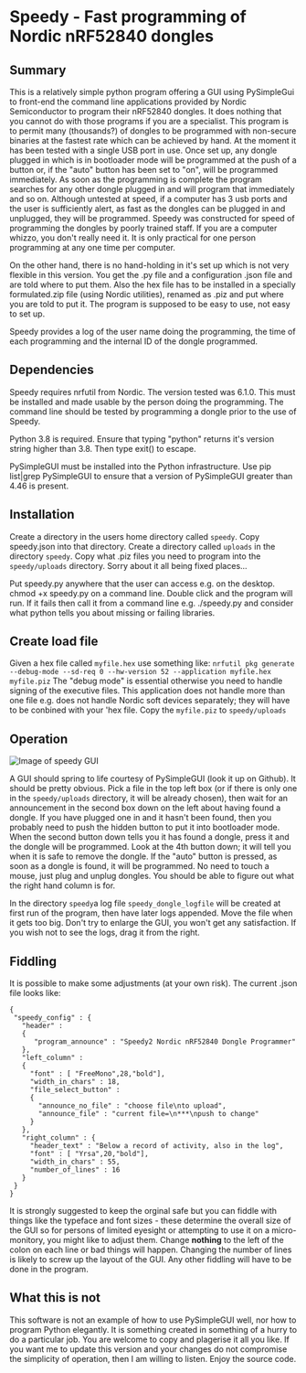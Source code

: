 # Speedy - Fast programming of Nordic nRF52840 dongles
## Summary
This is a relatively simple python program offering a GUI using PySimpleGui to front-end the command line applications provided by Nordic Semiconductor to program their nRF52840 dongles. It does nothing that you cannot do with those programs if you are a specialist. This program is to permit many (thousands?) of dongles to be programmed with non-secure binaries at the fastest rate which can be achieved by hand. At the moment it has been tested with a single USB port in use. Once set up, any dongle plugged in which is in bootloader mode will be programmed at the push of a button or, if the "auto" button has been set to "on", will be programmed immediately. As soon as the programming is complete the program searches for any other dongle plugged in and will program that immediately and so on. Although untested at speed, if a computer has 3 usb ports and the user is sufficiently alert, as fast as the dongles can be plugged in and unplugged, they will be programmed. Speedy was constructed for speed of programming the dongles by poorly trained staff. If you are a computer whizzo, you don't really need it. It is only practical for one person programming at any one time per computer.

On the other hand, there is no hand-holding in it's set up which is not very flexible in this version. You get the .py file and a configuration .json file and are told where to put them. Also the hex file has to be installed in a specially formulated.zip file (using Nordic utilities), renamed as .piz and put where you are told to put it. The program is supposed to be easy to use, not easy to set up.

Speedy provides a log of the user name doing the programming, the time of each programming and the internal ID of the dongle programmed.
## Dependencies
Speedy requires nrfutil from Nordic. The version tested was 6.1.0. This must be installed and made usable by the person doing the programming. The command line should be tested by programming a dongle prior to the use of Speedy.

Python 3.8 is required. Ensure that typing "python" returns it's version string higher than 3.8. Then type exit()<ret> to escape.
 
PySimpleGUI must be installed into the Python infrastructure.  Use pip list|grep PySimpleGUI to ensure that a version of PySimpleGUI greater than 4.46 is present.
## Installation

 Create a directory in the users home directory called `speedy`. Copy speedy.json into that directory. Create a directory called `uploads` in the directory `speedy`. Copy what .piz files you need to program into the `speedy/uploads` directory. Sorry about it all being fixed places...
 
 Put speedy.py anywhere that the user can access e.g. on the desktop. chmod +x speedy.py on a command line. Double click and the program will run. If it fails then call it from a command line e.g. ./speedy.py and consider what python tells you about missing or failing libraries.
 ## Create load file
 Given a hex file called `myfile.hex` use something like:
 ```nrfutil pkg generate --debug-mode --sd-req 0 --hw-version 52 --application myfile.hex myfile.piz```
 The "debug mode" is essential otherwise you need to handle signing of the executive files. This application does not handle more than one file e.g. does not handle Nordic soft devices separately; they will have to be conbined with your 'hex file. Copy the `myfile.piz` to `speedy/uploads`
 ## Operation
 ![Image of speedy GUI](https://github.com/Ray-electrotechie/speedy/blob/main/speedy2_10.png "Speedy as Launched")
 
 A GUI should spring to life courtesy of PySimpleGUI (look it up on Github). It should be pretty obvious. Pick a file in the top left box (or if there is only one in the `speedy/uploads` directory, it will be already chosen), then wait for an announcement in the second box down on the left about having found a dongle. If you have plugged one in and it hasn't been found, then you probably need to push the hidden button to put it into bootloader mode. When the second button down tells you it has found a dongle, press it and the dongle will be programmed. Look at the 4th button down; it will tell you when it is safe to remove the dongle. If the "auto" button is pressed, as soon as a dongle is found, it will be programmed. No need to touch a mouse, just plug and unplug dongles. You should be able to figure out what the right hand column is for.
 
 In the directory `speedy`a log file `speedy_dongle_logfile` will be created at first run of the program, then have later logs appended. Move the file when it gets too big.
 Don't try to enlarge the GUI, you won't get any satisfaction. If you wish not to see the logs, drag it from the right.
 
 ## Fiddling
 It is possible to make some adjustments (at your own risk). The current .json file looks like:
 ```
 {
  "speedy_config" : {
    "header" :
    {
       "program_announce" : "Speedy2 Nordic nRF52840 Dongle Programmer"
    },
    "left_column" :
    {
      "font" : [ "FreeMono",28,"bold"],
      "width_in_chars" : 18,
      "file_select_button" :
      {
        "announce_no_file" : "choose file\nto upload",
        "announce_file" : "current file=\n***\npush to change"
      }
    },
    "right_column" : {
      "header_text" : "Below a record of activity, also in the log",
      "font" : [ "Yrsa",20,"bold"],
      "width_in_chars" : 55,
      "number_of_lines" : 16
    }
  }
}
 ```
 It is strongly suggested to keep the orginal safe but you can fiddle with things like the typeface and font sizes - these determine the overall size of the GUI so for persons of limited eyesight or attempting to use it on a micro-monitory, you might like to adjust them. Change **nothing** to the left of the colon on each line or bad things will happen. Changing the number of lines is likely to screw up the layout of the GUI. Any other fiddling will have to be done in the program.
 ## What this is not
 This software is not an example of how to use PySimpleGUI well, nor how to program Python elegantly. It is something created in something of a hurry to do a particular job. You are welcome to copy and plagerise it all you like. If you want me to update this version and your changes do not compromise the simplicity of operation, then I am willing to listen. Enjoy the source code.
